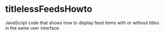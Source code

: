 # titlelessFeedsHowto
JavaScript code that shows how to display feed items with or without titles in the same user interface.
